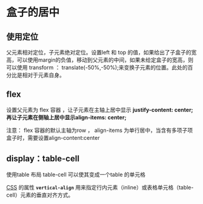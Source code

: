 # 盒子的居中

## 使用定位

父元素相对定位，子元素绝对定位。设置left 和 top 的值，如果给出了子盒子的宽高，可以使用margin的负值，移动到父元素的中间，如果未给定盒子的宽高，则可以使用 transform ： translate(-50%,-50%);来变换子元素的位置。此处的百分比是相对于元素自身。



## flex

设置父元素为 flex  容器 ，让子元素在主轴上居中显示 **justify-content: center;**再让子元素在侧轴上居中显示**align-items: center;**

注意： flex 容器的默认主轴为row ， align-items 为单行居中，当含有多项子项盒子时，需要设置align-content:center



## display：table-cell 

使用table 布局 table-cell 可以使其变成一个table 的单元格

[CSS](https://developer.mozilla.org/en-US/docs/CSS) 的属性 **`vertical-align`** 用来指定行内元素（inline）或表格单元格（table-cell）元素的垂直对齐方式。